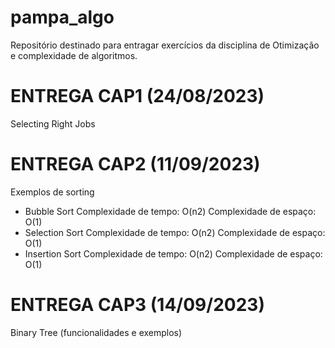 # pampa_algo
Repositório destinado para entragar exercícios da disciplina de Otimização e complexidade de algoritmos.

# ENTREGA CAP1 (24/08/2023)
Selecting Right Jobs

# ENTREGA CAP2 (11/09/2023)
Exemplos de sorting
   - Bubble Sort
          Complexidade de tempo: O(n2)
          Complexidade de espaço: O(1)
   - Selection Sort
          Complexidade de tempo: O(n2)
          Complexidade de espaço: O(1)
   - Insertion Sort
          Complexidade de tempo: O(n2)
          Complexidade de espaço: O(1)
     
# ENTREGA CAP3 (14/09/2023)
Binary Tree (funcionalidades e exemplos)
